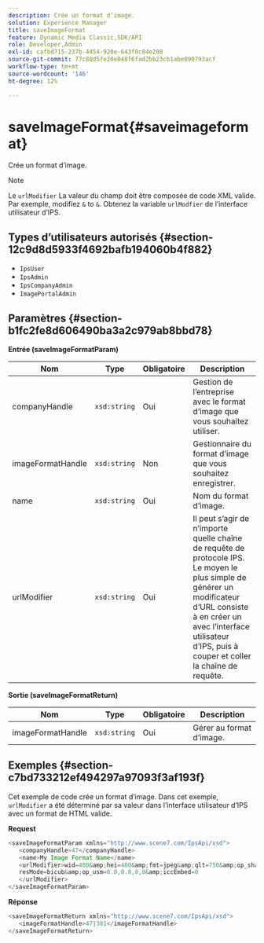 ```yaml
---
description: Crée un format d’image.
solution: Experience Manager
title: saveImageFormat
feature: Dynamic Media Classic,SDK/API
role: Developer,Admin
exl-id: cafbd715-237b-4454-920e-643f0c84e208
source-git-commit: 77c88d5fe20e048f6fad2bb23cb1abe090793acf
workflow-type: tm+mt
source-wordcount: '146'
ht-degree: 12%

---
```


# saveImageFormat{#saveimageformat}

Crée un format d’image.

>[!NOTE]
>
>Le `urlModifier` La valeur du champ doit être composée de code XML valide. Par exemple, modifiez `&` to `&`. Obtenez la variable `urlModfier` de l’interface utilisateur d’IPS.

## Types d’utilisateurs autorisés {#section-12c9d8d5933f4692bafb194060b4f882}

* `IpsUser`
* `IpsAdmin`
* `IpsCompanyAdmin`
* `ImagePortalAdmin`

## Paramètres {#section-b1fc2fe8d606490ba3a2c979ab8bbd78}

**Entrée (saveImageFormatParam)**

| Nom | Type | Obligatoire | Description |
|---|---|---|---|
| companyHandle | `xsd:string` | Oui | Gestion de l’entreprise avec le format d’image que vous souhaitez utiliser. |
| imageFormatHandle | `xsd:string` | Non | Gestionnaire du format d’image que vous souhaitez enregistrer. |
| name | `xsd:string` | Oui | Nom du format d’image. |
| urlModifier | `xsd:string` | Oui | Il peut s’agir de n’importe quelle chaîne de requête de protocole IPS. Le moyen le plus simple de générer un modificateur d’URL consiste à en créer un avec l’interface utilisateur d’IPS, puis à couper et coller la chaîne de requête. |

**Sortie (saveImageFormatReturn)**

| Nom | Type | Obligatoire | Description |
|---|---|---|---|
| imageFormatHandle | `xsd:string` | Oui | Gérer au format d’image. |

## Exemples {#section-c7bd733212ef494297a97093f3af193f}

Cet exemple de code crée un format d’image. Dans cet exemple, `urlModifier` a été déterminé par sa valeur dans l’interface utilisateur d’IPS avec un format de HTML valide.

**Request**

```java
<saveImageFormatParam xmlns="http://www.scene7.com/IpsApi/xsd"> 
   <companyHandle>47</companyHandle> 
   <name>My Image Format Name</name> 
   <urlModifier>wid=400&amp;hei=400&amp;fmt=jpeg&amp;qlt=750&amp;op_sharpen=0&amp; 
   resMode=bicub&amp;op_usm=0.0,0.0,0,0&amp;iccEmbed=0 
   </urlModifier> 
</saveImageFormatParam>
```

**Réponse**

```java
<saveImageFormatReturn xmlns="http://www.scene7.com/IpsApi/xsd"> 
   <imageFormatHandle>47|301</imageFormatHandle> 
</saveImageFormatReturn>
```
